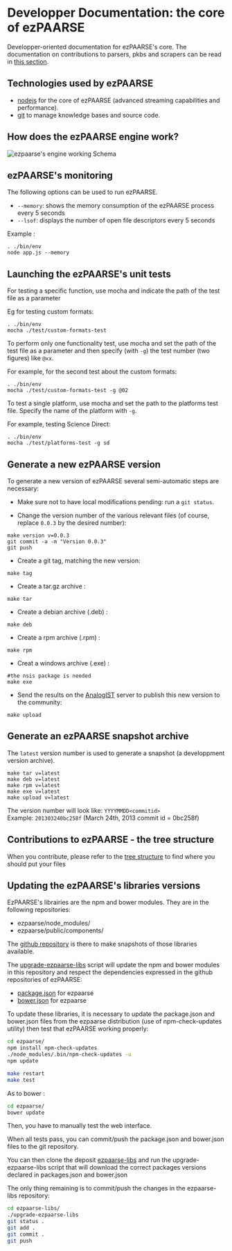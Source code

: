 # Developper Documentation: the core of ezPAARSE #

Developper-oriented documentation for ezPAARSE's core.
The documentation on contributions to parsers, pkbs and scrapers can be read in [this section](./developer-plateforms.html).

## Technologies used by ezPAARSE

* [nodejs](http://nodejs.org/) for the core of ezPAARSE (advanced streaming capabilities and performance).
* [git](http://git-scm.com/) to manage knowledge bases and source code.

## How does the ezPAARSE engine work?

![ezpaarse's engine working Schema](images/ezPAARSE-Moteur.png "ezPAARSE's engine")

## ezPAARSE's monitoring

The following options can be used to run ezPAARSE.

* ``--memory``: shows the memory consumption of the ezPAARSE process every 5 seconds
* ``--lsof``: displays the number of open file descriptors every 5 seconds

Example :
```console
. ./bin/env
node app.js --memory
```

## Launching the ezPAARSE's unit tests

For testing a specific function, use mocha and indicate the path of the test file as a parameter

Eg for testing custom formats:
```console
. ./bin/env
mocha ./test/custom-formats-test
```


To perform only one functionality test, use mocha and set the path of the test file as a parameter and then specify (with ``-g``) the test number (two figures) like ``@xx``.

For example, for the second test about the custom formats:
```console
. ./bin/env
mocha ./test/custom-formats-test -g @02
```

To test a single platform, use mocha and set the path to the platforms test file. Specify the name of the platform with ``-g``.

For example, testing Science Direct:
```console
. ./bin/env
mocha ./test/platforms-test -g sd
```

## Generate a new ezPAARSE version ##

To generate a new version of ezPAARSE several semi-automatic steps are necessary:

- Make sure not to have local modifications pending: run a `git status`.

- Change the version number of the various relevant files (of course, replace `0.0.3` by the desired number):
```console
make version v=0.0.3
git commit -a -m "Version 0.0.3"
git push
```

- Create a git tag, matching the new version:
```console
make tag
```

- Create a tar.gz archive :
```
make tar
```

- Create a debian archive (.deb) :
```console
make deb
```

- Create a rpm archive (.rpm) :
```console
make rpm
```

- Creat a windows archive (.exe) :
```console
#the nsis package is needed
make exe
```

- Send the results on the [AnalogIST](http://analogist.couperin.org) server to publish this new version to the community:
```console
make upload
```

## Generate an ezPAARSE snapshot archive ##

The `latest` version number is used to generate a snapshot (a developpment version archive).

```
make tar v=latest
make deb v=latest
make rpm v=latest
make exe v=latest
make upload v=latest
```

The version number will look like: `YYYYMMDD<commitid>`  
Example: `201303240bc258f` (March 24th, 2013 commit id = 0bc258f)

## Contributions to ezPAARSE - the tree structure

When you contribute, please refer to the [tree structure](/doc/tree.html) to find where you should put your files

## Updating the ezPAARSE's libraries versions ##

EzPAARSE's librairies are the npm and bower modules.
They are in the following repositories:
- ezpaarse/node_modules/
- ezpaarse/public/components/

The [github repository](https://github.com/ezpaarse-project/ezpaarse-libs) is there to make snapshots of those libraries available.

The [upgrade-ezpaarse-libs](https://github.com/ezpaarse-project/ezpaarse-libs/blob/master/upgrade-ezpaarse-libs) script will update the npm and bower modules in this repository and respect the dependencies expressed in the github repositories of ezPAARSE:
- [package.json](https://github.com/ezpaarse-project/ezpaarse/blob/master/package.json) for ezpaarse
- [bower.json](https://github.com/ezpaarse-project/ezpaarse/blob/master/bower.json) for ezpaarse

To update these libraries, it is necessary to update the package.json and bower.json files from the ezpaarse distribution (use of npm-check-updates utility) then test that ezPAARSE working properly:
```bash
cd ezpaarse/
npm install npm-check-updates
./node_modules/.bin/npm-check-updates -u
npm update

make restart
make test
```

As to bower :
```bash
cd ezpaarse/
bower update
```
Then, you have to manually test the web interface.

When all tests pass, you can commit/push the package.json and bower.json files to the git repository.

You can then clone the deposit [ezpaarse-libs](https://github.com/ezpaarse-project/ezpaarse-libs) and run the upgrade-ezpaarse-libs script that will download the correct packages versions declared in packages.json and bower.json

The only thing remaining is to commit/push the changes in the ezpaarse-libs repository:
```bash
cd ezpaarse-libs/
./upgrade-ezpaarse-libs
git status .
git add .
git commit .
git push
```
